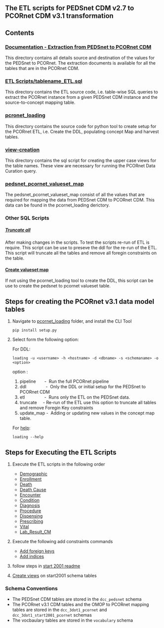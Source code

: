 ## The ETL scripts for PEDSnet CDM v2.7 to PCORnet CDM v3.1 transformation

## Contents 

### [Documentation - Extraction from PEDSnet to PCORnet CDM](./doc/extraction)
This directory contains all details source and destination of the values for the PEDSnet to PCORnet. The extraction documents is available for all the tables that are in the PCORnet CDM.

### [ETL Scripts/tablename_ETL.sql](./ETL%20Scripts)
This directory contains the ETL source code, i.e. table-wise SQL queries to extract the PCORnet instance from a given PEDSnet CDM instance and the source-to-concept mapping table.

### [pcronet_loading](./pcornet_loading)
This directory contains the source code for python tool to create setup for the PCORnet ETL, i.e. Create the DDL,  populating concept Map and harvest tables.

### [view-creation](./view-creation)
This directory contains the sql script for creating the upper case views for the table names. These view are necessary for running the PCORnet Data Curation query.

### [pedsnet_pcornet_valueset_map](./pcornet_loading/data)
The pedsnet_pcornet_valueset_map consist of all the values that are required for mapping the data from PEDSnet CDM to PCORnet CDM. This data can be found in the pcornet_loading derictory.

### Other SQL Scripts

  ##### [Truncate all](./pcornet_loading/scripts/trunc_fk_idx.sql)
After making changes in the scripts. To test the scripts re-run of ETL is require. This script can be use to preseve the ddl for the re-run of the ETL. This script will truncate all the tables and remove all foregin constraints on the table.

 #### [Create valueset map](./pcornet_loading/scripts/create_table.sql)
   If not using the pcornet_loading tool to create the DDL, this script can be use to create the pedsnet to pcornet valueset table. 


## Steps for creating the PCORnet v3.1 data model tables

1. Navigate to [pcornet_loading](./pcornet_loading) folder, and install the CLI Tool

	 `pip install setup.py`
	 
2.  Select form the following option:
	
	 For DDL:
	
	 `loading -u <username> -h <hostname> -d <dbname> -s <schemaname> -o <option>`
	 
	 option :
	  1. pipeline&nbsp;&nbsp;&nbsp;&nbsp;&nbsp;&nbsp;&nbsp;-&nbsp; Run the full PCORnet pipeline
	  2. ddl&nbsp;&nbsp;&nbsp;&nbsp;&nbsp;&nbsp;&nbsp;&nbsp;&nbsp;&nbsp;&nbsp;&nbsp;&nbsp;&nbsp;&nbsp;&nbsp;-&nbsp; Only the DDL or initial setup for the PEDSnet to PCORnet CDM
	  3. etl&nbsp;&nbsp;&nbsp;&nbsp;&nbsp;&nbsp;&nbsp;&nbsp;&nbsp;&nbsp;&nbsp;&nbsp;&nbsp;&nbsp;&nbsp;&nbsp;-&nbsp; Runs only the ETL on the PEDSnet data.
	  4. truncate&nbsp;&nbsp;&nbsp;&nbsp;&nbsp;-&nbsp;Re-run of the ETL use this option to truncate all tables and remove Foregin Key constraints
	  5. update_map -&nbsp; Adding or updating new values in the concept map table.
	 
	 For [help](./pcornet_loading/README.md):
	 
	 `loading --help`


## Steps for Executing the ETL Scripts 

1. Execute the ETL scripts in the following order 
    - [Demographic](./ETL%20Scripts/Demographic_ETL.sql)
    - [Enrollment](./ETL%20Scripts/Enrollment_ETL.sql)
    - [Death](./ETL%20Scripts/Death_ETL.sql)
    - [Death Cause](./ETL%20Scripts/Death_Cause_ETL.sql)
    - [Encounter](./ETL%20Scripts/Encounter_ETL.sql)
    - [Condition](./ETL%20Scripts/Condition_ETL.sql)
    - [Diagnosis](./ETL%20Scripts/Diagnosis_ETL.sql)
    - [Procedure](./ETL%20Scripts/Procedure_ETL.sql)
    - [Dispensing](./ETL%20Scripts/Dispensing_ETL.sql)
    - [Prescribing](./ETL%20Scripts/Prescribing_ETL.sql)
    - [Vital](./ETL%20Scripts/Vital_ETL.sql)
    - [Lab\_Result\_CM](./ETL%20Scripts/Lab_Result_CM_ETL.sql)
5. Execute the following add constraints commands

	- [Add foreign keys](FK_statements.sql)
	- [Add indices](index_statements.sql)

6. 	follow steps in [start 2001 readme](./ETL%20Scripts/start2001/README.md)
7. [Create views](./view-creation/func_upper_tbl_name.sql) on start2001 schema tables 

### Schema Conventions

- The PEDSnet CDM tables are stored in the `dcc_pedsnet` schema
- The PCORnet v3.1 CDM tables and the OMOP to PCORnet mapping tables are stored in the `dcc_3dot1_pcornet` and `dcc_3dot1_start2001_pcornet` schemas
- The vocbaulary tables are stored in the `vocabulary` schema 
